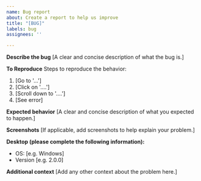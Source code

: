 ```yaml
---
name: Bug report
about: Create a report to help us improve
title: "[BUG]"
labels: bug
assignees: ''

---
```


**Describe the bug**
[A clear and concise description of what the bug is.]

**To Reproduce**
Steps to reproduce the behavior:
1. [Go to '...']
2. [Click on '....']
3. [Scroll down to '....']
4. [See error]

**Expected behavior**
[A clear and concise description of what you expected to happen.]

**Screenshots**
[If applicable, add screenshots to help explain your problem.]

**Desktop (please complete the following information):**
 - OS: [e.g. Windows]
 - Version [e.g. 2.0.0]

**Additional context**
[Add any other context about the problem here.]
